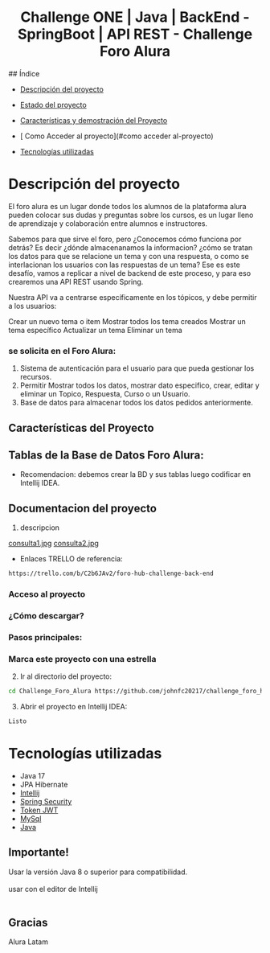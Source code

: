 <div align="center">
   <h1>Challenge ONE | Java | BackEnd - SpringBoot | API REST - Challenge Foro Alura</h1>
</div>
## Índice

* [ Descripción del proyecto](#descripción-del-proyecto)

* [ Estado del proyecto](#estado-del-proyecto)

* [ Características y demostración del Proyecto](#características-y-demostracion-Proyecto)

* [ Como Acceder al proyecto](#como acceder al-proyecto)

* [ Tecnologías utilizadas](#tecnologías-utilizadas)



#  Descripción del proyecto
<p>El foro alura es un lugar donde todos los alumnos de la plataforma alura
pueden colocar sus dudas y preguntas sobre los cursos, es un lugar lleno de aprendizaje y colaboración entre alumnos e instructores.

Sabemos para que sirve el foro, pero ¿Conocemos cómo funciona por detrás? Es decir ¿dónde almacenanamos la informacion? ¿cómo se tratan los datos para que se relacione un tema y con una respuesta, o como se interlacionan los usuarios con las respuestas de un tema?
Ese es este desafío, vamos a replicar a nivel de backend de este proceso, y para eso crearemos una API REST usando Spring.

Nuestra API va a centrarse específicamente en los tópicos, y debe permitir a los usuarios:

Crear un nuevo tema o item
Mostrar todos los tema creados
Mostrar un tema específico
Actualizar un tema
Eliminar un tema</p>


### se solicita en el Foro Alura:
1. Sistema de autenticación para el usuario para que pueda gestionar los recursos.
2. Permitir Mostrar todos los datos, mostrar dato especifico, crear, editar y eliminar un Topico, Respuesta, Curso o un Usuario.
3. Base de datos para almacenar todos los datos pedidos anteriormente.

##  Características del Proyecto
## Tablas de la Base de Datos Foro Alura:
- Recomendacion: debemos crear la BD y sus tablas luego codificar en Intellij IDEA.

## Documentacion del proyecto
1. descripcion

[consulta1.jpg](src/main/resources/img-readme/consulta1.jpg)
[consulta2.jpg](src/main/resources/img-readme/consulta2.jpg)

* Enlaces TRELLO de referencia:
```zsh
https://trello.com/b/C2b6JAv2/foro-hub-challenge-back-end
```

  
###  Acceso al proyecto
### ¿Cómo descargar?
### Pasos principales:
### Marca este proyecto con una estrella 


2. Ir al directorio del proyecto:

```zsh
cd Challenge_Foro_Alura https://github.com/johnfc20217/challenge_foro_hub
```
3. Abrir el proyecto en Intellij IDEA:

```zsh
Listo
```

#  Tecnologías utilizadas
- Java 17
- JPA Hibernate
- [Intellij](https://www.jetbrains.com/idea/)
- [Spring Security](https://start.spring.io/)
- [Token JWT](https://jwt.io/)
- [MySql](https://www.mysql.com/)
- [Java](https://www.java.com/en/)


##  Importante!  
 Usar la versión Java 8 o superior para compatibilidad. </br></br>
 usar con el editor de Intellij</br></br>



## Gracias

Alura Latam








